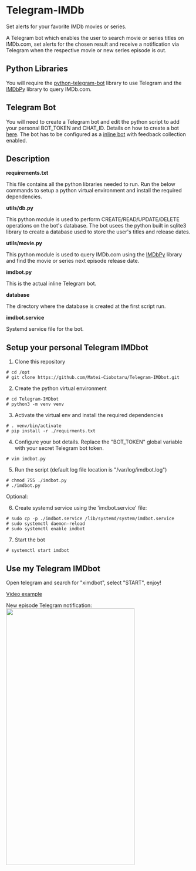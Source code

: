 # Telegram-IMDb
Set alerts for your favorite IMDb movies or series.

A Telegram bot which enables the user to search movie or series titles on IMDb.com, set alerts for the chosen result and receive a notification via Telegram
when the respective movie or new series episode is out.

## Python Libraries

You will require the [python-telegram-bot](https://python-telegram-bot.org/) library to use Telegram and the [IMDbPy](https://pypi.org/project/IMDbPY/) library to query IMDb.com.

## Telegram Bot

 You will need to create a Telegram bot and edit the python script to add your personal BOT_TOKEN and CHAT_ID.
 Details on how to create a bot [here](https://core.telegram.org/bots#creating-a-new-bot).
 The bot has to be configured as a [inline bot](https://core.telegram.org/bots/inline) with feedback collection enabled.

## Description

**requirements.txt**<br>

  This file contains all the python libraries needed to run. Run the below commands to setup a python virtual environment and install the required dependencies.

**utils/db.py**<br>

  This python module is used to perform CREATE/READ/UPDATE/DELETE operations on the bot's database.
  The bot usees the python built in sqlite3 library to create a database used to store the user's titles and release dates.

**utils/movie.py**<br>

  This python module is used to query IMDb.com using the [IMDbPy](https://pypi.org/project/IMDbPY/) library and find the movie or series next episode release date.

**imdbot.py**<br>

  This is the actual inline Telegram bot.

**database**<br>

  The directory where the database is created at the first script run.

**imdbot.service**<br>

  Systemd service file for the bot.

## Setup your personal Telegram IMDbot

  1. Clone this repository

    # cd /opt
	# git clone https://github.com/Matei-Ciobotaru/Telegram-IMDbot.git

  2. Create the python virtual environment

    # cd Telegram-IMDbot
    # python3 -m venv venv

  3. Activate the virtual env and install the required dependencies

    # . venv/bin/activate
    # pip install -r ./requirments.txt

  4. Configure your bot details. Replace the "BOT_TOKEN" global variable with your secret Telegram bot token.

    # vim imdbot.py

  5. Run the script (default log file location is "/var/log/imdbot.log")

    # chmod 755 ./imdbot.py
    # ./imdbot.py

  Optional:

  6. Create systemd service using the 'imdbot.service' file:

    # sudo cp -p ./imdbot.service /lib/systemd/system/imdbot.service
    # sudo systemctl daemon-reload
    # sudo systemctl enable imdbot

  7. Start the bot

    # systemctl start imdbot

## Use my Telegram IMDbot

   Open telegram and search for "ximdbot", select "START", enjoy!
   
   [Video example](https://streamable.com/tls0aw)

   New episode Telegram notification:
   <img src="https://i.imgur.com/ff6Ineg.jpg" height="700" width="350">

